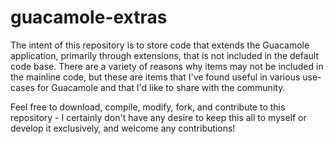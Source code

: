 # guacamole-extras
The intent of this repository is to store code that extends the Guacamole
application, primarily through extensions, that is not included in the default
code base.  There are a variety of reasons why items may not be included in
the mainline code, but these are items that I've found useful in various
use-cases for Guacamole and that I'd like to share with the community.

Feel free to download, compile, modify, fork, and contribute to this
repository - I certainly don't have any desire to keep this all to myself
or develop it exclusively, and welcome any contributions!
